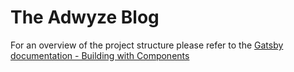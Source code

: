 # The Adwyze Blog

For an overview of the project structure please refer to the [Gatsby documentation - Building with Components](https://www.gatsbyjs.org/docs/building-with-components/)